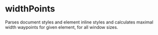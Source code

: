 # widthPoints

Parses document styles and element inline styles and calculates maximal width waypoints for given element, for all window sizes.

